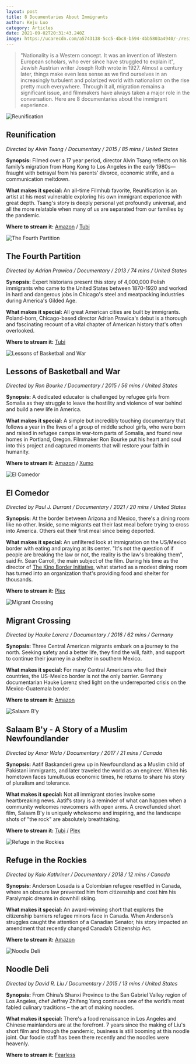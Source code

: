 ```yaml
---
layout: post
title: 8 Documentaries About Immigrants
author: Keju Luo
category: Articles
date: 2021-09-02T20:31:43.240Z
image: https://ucarecdn.com/a5743138-5cc5-4bc8-b594-4bb5803a4940/-/resize/1460x/-/format/auto/-/quality/smart/
---
```

> "Nationality is a Western concept. It was an invention of Western European scholars, who ever since have struggled to explain it", Jewish Austrian writer Joseph Roth wrote in 1927. Almost a century later, things make even less sense as we find ourselves in an increasingly turbulent and polarized world with nationalism on the rise pretty much everywhere. Through it all, migration remains a significant issue, and filmmakers have always taken a major role in the conversation. Here are 8 documentaries about the immigrant experience.

![Reunification](https://ucarecdn.com/1e37545b-82b5-4b5b-8635-acf334c3220f/-/resize/1460x/-/format/auto/-/quality/smart/ "Reunification")

## Reunification

*Directed by Alvin Tsang / Documentary / 2015 / 85 mins / United States*

**Synopsis:** Filmed over a 17 year period, director Alvin Tsang reflects on his family’s migration from Hong Kong to Los Angeles in the early 1980s—fraught with betrayal from his parents’ divorce, economic strife, and a communication meltdown.

**What makes it special:** An all-time Filmhub favorite, Reunification is an artist at his most vulnerable exploring his own immigrant experience with great depth. Tsang's story is deeply personal yet profoundly universal, and all the more relatable when many of us are separated from our families by the pandemic.

**Where to stream it:** [Amazon](https://www.amazon.com/Reunification-Alvin-Tsang/dp/B0746YC9YQ/) / [Tubi](https://tubitv.com/movies/513949/reunification)

![The Fourth Partition](https://ucarecdn.com/e4e7cd89-3b8f-4ea5-bdd8-0ded55ab29f6/-/resize/1460x/-/format/auto/-/quality/smart/ "The Fourth Partition")

## The Fourth Partition

*Directed by Adrian Prawica / Documentary / 2013 / 74 mins / United States*

**Synopsis:** Expert historians present this story of 4,000,000 Polish immigrants who came to the United States between 1870-1920 and worked in hard and dangerous jobs in Chicago's steel and meatpacking industries during America's Gilded Age.

**What makes it special:** All great American cities are built by immigrants. Poland-born, Chicago-based director Adrian Prawica's debut is a thorough and fascinating recount of a vital chapter of American history that's often overlooked.

**Where to stream it:** [Tubi](https://tubitv.com/movies/581194/the-fourth-partition)

![Lessons of Basketball and War](https://ucarecdn.com/5adfcb07-f3a4-4f9b-bd6e-7952b6c9a0b3/-/resize/1460x/-/format/auto/-/quality/smart/ "Lessons of Basketball and War")

## Lessons of Basketball and War

*Directed by Ron Bourke / Documentary / 2015 / 56 mins / United States*

**Synopsis:** A dedicated educator is challenged by refugee girls from Somalia as they struggle to leave the hostility and violence of war behind and build a new life in America.

**What makes it special:** A simple but incredibly touching documentary that follows a year in the lives of a group of middle school girls, who were born and raised in refugee camps in war-torn parts of Somalia, and found new homes in Portland, Oregon. Filmmaker Ron Bourke put his heart and soul into this project and captured moments that will restore your faith in humanity.

**Where to stream it:** [Amazon](https://www.amazon.com/Lessons-Basketball-War-Ron-Bourke/dp/B01IQH5LU2) / [Xumo](https://www.xumo.tv/channel/9999300/filmhub?v=XM04L43Q6KQWS8&p=8736)

![El Comedor](https://ucarecdn.com/0a327f4d-0e6e-4fa8-afbc-645bd735885c/-/resize/1460x/-/format/auto/-/quality/smart/ "El Comedor")

## El Comedor

*Directed by Paul J. Durrant / Documentary / 2021 / 20 mins / United States*

**Synopsis:** At the border between Arizona and Mexico, there's a dining room like no other. Inside, some migrants eat their last meal before trying to cross into America. Others eat their first meal since being deported.

**What makes it special:** An unfiltered look at immigration on the US/Mexico border with eating and praying at its center. "It's not the question of if people are breaking the law or not, the reality is the law's breaking them", said Fr. Sean Carroll, the main subject of the film. During his time as the director of [The Kino Border Initiative](https://www.kinoborderinitiative.org/), what started as a modest dining room has turned into an organization that's providing food and shelter for thousands.

**Where to stream it:** [Plex](https://watch.plex.tv/movie/el-comedor)

![Migrant Crossing](https://ucarecdn.com/20391bbe-dc5a-44f1-9c9f-c5c2f5ab7bf3/-/resize/1460x/-/format/auto/-/quality/smart/ "Migrant Crossing")

## Migrant Crossing

*Directed by Hauke Lorenz / Documentary / 2016 / 62 mins / Germany*

**Synopsis:** Three Central American migrants embark on a journey to the north. Seeking safety and a better life, they find the will, faith, and support to continue their journey in a shelter in southern Mexico.

**What makes it special:** For many Central Americans who fled their countries, the US-Mexico border is not the only barrier. Germany documentarian Hauke Lorenz shed light on the underreported crisis on the Mexico-Guatemala border.

**Where to stream it:** [Amazon](https://www.amazon.com/Migrant-Crossing-Jos%C3%A9/dp/B07CRVG3MX)

![Salaam B'y](https://ucarecdn.com/02312a1d-680f-4a8f-9d50-d620ceea7e1d/-/resize/1460x/-/format/auto/-/quality/smart/ "Salaam B'y")

## Salaam B'y - A Story of a Muslim Newfoundlander

*Directed by Amar Wala / Documentary / 2017 / 21 mins / Canada*

**Synopsis:** Aatif Baskanderi grew up in Newfoundland as a Muslim child of Pakistani immigrants, and later traveled the world as an engineer. When his hometown faces tumultuous economic times, he returns to share his story of pluralism and tolerance.

**What makes it special:** Not all immigrant stories involve some heartbreaking news. Aatif’s story is a reminder of what can happen when a community welcomes newcomers with open arms. A crowdfunded short film, Salaam B'y is uniquely wholesome and inspiring, and the landscape shots of "the rock" are absolutely breathtaking.

**Where to stream it:** [](https://www.amazon.com/Migrant-Crossing-Jos%C3%A9/dp/B07CRVG3MX)[Tubi](https://tubitv.com/movies/513855/salaam-b-y-a-story-of-a-muslim-newfoundlander) / [Plex](https://watch.plex.tv/movie/salaam-by)

![Refuge in the Rockies](https://ucarecdn.com/1ec63fc4-8c2e-4983-ac59-25e39a8b5502/-/resize/1460x/-/format/auto/-/quality/smart/ "Refuge in the Rockies")

## Refuge in the Rockies

*Directed by Kaio Kathriner / Documentary / 2018 / 12 mins / Canada*

**Synopsis:** Anderson Losada is a Colombian refugee resettled in Canada, where an obscure law prevented him from citizenship and cost him his Paralympic dreams in downhill skiing.

**What makes it special:** An award-winning short that explores the citizenship barriers refugee minors face in Canada. When Anderson’s struggles caught the attention of a Canadian Senator, his story impacted an amendment that recently changed Canada’s Citizenship Act.

**Where to stream it:** [Amazon](https://www.amazon.com/Refuge-Rockies-Anderson-Losada/dp/B08F4ZM8HR)

![Noodle Deli](https://ucarecdn.com/828ea647-5c60-492d-abae-fb27c7e49d33/-/resize/1460x/-/format/auto/-/quality/smart/ "Noodle Deli")

## Noodle Deli

*Directed by David R. Liu / Documentary / 2015 / 13 mins / United States*

**Synopsis:** From China’s Shanxi Province to the San Gabriel Valley region of Los Angeles, chef Jeffrey Zhifeng Yang continues one of the world’s most fabled culinary traditions – the art of making noodles.

**What makes it special:** There's a food renaissance in Los Angeles and Chinese mainlanders are at the forefront. 7 years since the making of Liu's short film and through the pandemic, business is still booming at this noodle joint. Our foodie staff has been there recently and the noodles were heavenly.

**Where to stream it:** [Fearless](https://watch.fearless.li/programs/noodle-deli)